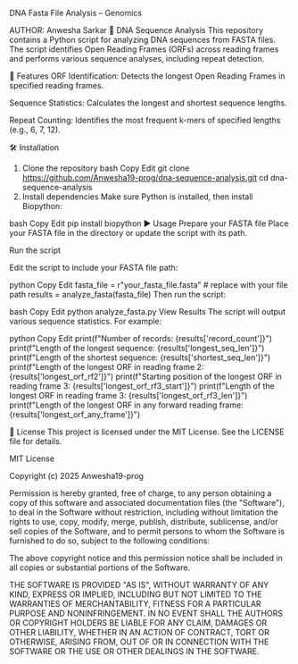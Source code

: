 DNA Fasta File Analysis – Genomics

AUTHOR: Anwesha Sarkar
🧬 DNA Sequence Analysis
This repository contains a Python script for analyzing DNA sequences from FASTA files. The script identifies Open Reading Frames (ORFs) across reading frames and performs various sequence analyses, including repeat detection.

🚀 Features
ORF Identification: Detects the longest Open Reading Frames in specified reading frames.

Sequence Statistics: Calculates the longest and shortest sequence lengths.

Repeat Counting: Identifies the most frequent k-mers of specified lengths (e.g., 6, 7, 12).

🛠️ Installation
1. Clone the repository
bash
Copy
Edit
git clone https://github.com/Anwesha19-prog/dna-sequence-analysis.git
cd dna-sequence-analysis
2. Install dependencies
Make sure Python is installed, then install Biopython:

bash
Copy
Edit
pip install biopython
▶️ Usage
Prepare your FASTA file
Place your FASTA file in the directory or update the script with its path.

Run the script

Edit the script to include your FASTA file path:

python
Copy
Edit
fasta_file = r"your_fasta_file.fasta"  # replace with your file path
results = analyze_fasta(fasta_file)
Then run the script:

bash
Copy
Edit
python analyze_fasta.py
View Results
The script will output various sequence statistics. For example:

python
Copy
Edit
print(f"Number of records: {results['record_count']}")
print(f"Length of the longest sequence: {results['longest_seq_len']}")
print(f"Length of the shortest sequence: {results['shortest_seq_len']}")
print(f"Length of the longest ORF in reading frame 2: {results['longest_orf_rf2']}")
print(f"Starting position of the longest ORF in reading frame 3: {results['longest_orf_rf3_start']}")
print(f"Length of the longest ORF in reading frame 3: {results['longest_orf_rf3_len']}")
print(f"Length of the longest ORF in any forward reading frame: {results['longest_orf_any_frame']}")

📄 License
This project is licensed under the MIT License. See the LICENSE file for details.

MIT License

Copyright (c) 2025 Anwesha19-prog

Permission is hereby granted, free of charge, to any person obtaining a copy
of this software and associated documentation files (the "Software"), to deal
in the Software without restriction, including without limitation the rights
to use, copy, modify, merge, publish, distribute, sublicense, and/or sell
copies of the Software, and to permit persons to whom the Software is
furnished to do so, subject to the following conditions:

The above copyright notice and this permission notice shall be included in
all copies or substantial portions of the Software.

THE SOFTWARE IS PROVIDED "AS IS", WITHOUT WARRANTY OF ANY KIND, EXPRESS OR
IMPLIED, INCLUDING BUT NOT LIMITED TO THE WARRANTIES OF MERCHANTABILITY,
FITNESS FOR A PARTICULAR PURPOSE AND NONINFRINGEMENT. IN NO EVENT SHALL THE
AUTHORS OR COPYRIGHT HOLDERS BE LIABLE FOR ANY CLAIM, DAMAGES OR OTHER
LIABILITY, WHETHER IN AN ACTION OF CONTRACT, TORT OR OTHERWISE, ARISING FROM,
OUT OF OR IN CONNECTION WITH THE SOFTWARE OR THE USE OR OTHER DEALINGS IN
THE SOFTWARE.
